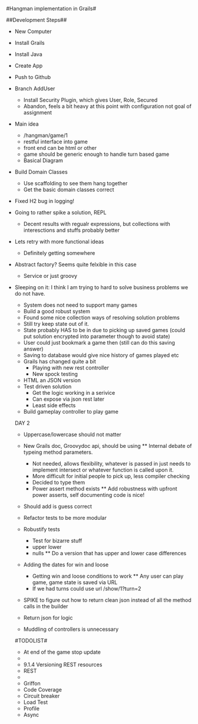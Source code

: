 #Hangman implementation in Grails#

##Development Steps##
- New Computer
- Install Grails
- Install Java
- Create App
- Push to Github
- Branch AddUser
  - Install Security Plugin, which gives User, Role, Secured
  - Abandon, feels a bit heavy at this point with configuration not goal of assignment
 - Main idea
   - /hangman/game/1
   - restful interface into game
   - front end can be html or other
   - game should be generic enough to handle turn based game
   - Basical Diagram
- Build Domain Classes
	- Use scaffolding to see them hang together
	- Get the basic domain classes correct
- Fixed H2 bug in logging!
- Going to rather spike a solution, REPL
	- Decent results with regualr expressions, but collections with interesctions and stuffs probably better
- Lets retry with more functional ideas
	- Definitely getting somewhere
- Abstract factory? Seems quite felxible in this case
	- Service or just groovy
- Sleeping on it: I think I am trying to hard to solve business problems we do not have.
	- System does not need to support many games
	- Build a good robust system
	- Found some nice collection ways of resolving solution problems
	- Still try keep state out of it.
	- State probably HAS to be in due to picking up saved games (could put solution encrypted into parameter though to avoid state)
	- User could just bookmark a game then (still can do this saving answer)
	- Saving to database would give nice history of games played etc
	- Grails has changed quite a bit
		- Playing with new rest controller
		- New spock testing
	- HTML an JSON version
	- Test driven solution
		- Get the logic working in a serivice
		- Can expose via json rest later
		- Least side effects
	- Build gameplay controller to play game


	DAY 2
	- Uppercase/lowercase should not matter
	- New Grails doc, Groovydoc api, should be using
	** Internal debate of typeing method parameters.
		- Not needed, allows flexibility, whatever is passed in just needs to implement intersect or whatever function is called upon it.
		- More difficult for initial people to pick up, less compiler checking
		- Decided to type them
		- Power assert method exists
	** Add robustness with upfront power asserts, self documenting code is nice!
	- Should add is guess correct
	- Refactor tests to be more modular

	- Robustify tests
		- Test for bizarre stuff
		- upper lower
		- nulls
	** Do a version that has upper and lower case differences
	- Adding the dates for win and loose
		- Getting win and loose conditions to work
	** Any user can play game, game state is saved via URL
		- If we had turns could use url
		/show/1?turn=2
	- SPIKE to figure out how to return clean json instead of all the method calls in the builder
	- Return json for logic
	- Muddling of controllers is unnecessary



	#TODOLIST#
	-  At end of the game stop update
	-
	- 9.1.4 Versioning REST resources
	- REST
	-
	- Griffon
	- Code Coverage
	- Circuit breaker
	- Load Test
	- Profile
	- Async
	